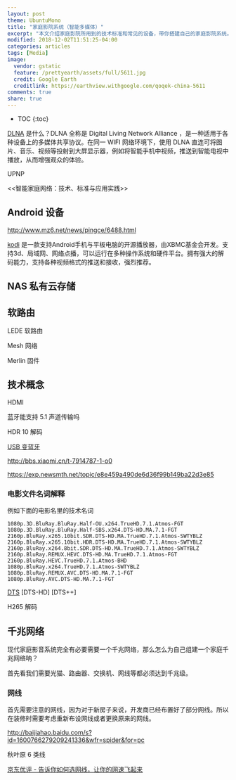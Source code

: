 ```yaml
---
layout: post
theme: UbuntuMono
title: "家庭影院系统（智能多媒体）"
excerpt: "本文介绍家庭影院所用到的技术标准和常见的设备，带你搭建自己的家庭影院系统。"
modified: 2018-12-02T11:51:25-04:00
categories: articles
tags: [Media]
image:
  vendor: gstatic
  feature: /prettyearth/assets/full/5611.jpg
  credit: Google Earth
  creditlink: https://earthview.withgoogle.com/qoqek-china-5611
comments: true
share: true
---
```


* TOC
{:toc}

[DLNA][DLNA] 是什么？DLNA 全称是 Digital Living Network Alliance ，是一种适用于各种设备上的多媒体共享协议。在同一 WIFI 网络环境下，使用 DLNA 直连可将图片、音乐、视频等投射到大屏显示器，例如将智能手机中视频，推送到智能电视中播放，从而增强观众的体验。

UPNP

<<智能家庭网络：技术、标准与应用实践>>

## Android 设备

http://www.mz6.net/news/pingce/6488.html

[kodi][kodi] 是一款支持Android手机与平板电脑的开源播放器，由XBMC基金会开发。支持3d、局域网、网络点播，可以运行在多种操作系统和硬件平台。拥有强大的解码能力，支持各种视频格式的推送和接收，强烈推荐。

## NAS 私有云存储



## 软路由

LEDE 软路由

Mesh 网络

Merlin 固件

## 技术概念

HDMI

蓝牙能支持 5.1 声道传输吗

HDR 10 解码

[USB 变蓝牙](https://item.taobao.com/item.htm?spm=a1z10.1-c-s.w4004-18453116487.2.116b4f5bt7lcWj&id=573509376773)

http://bbs.xiaomi.cn/t-7914787-1-o0

https://exp.newsmth.net/topic/e8e459a490de6d36f99b149ba22d3e85

### 电影文件名词解释

例如下面的电影名里的技术名词
```
1080p.3D.BluRay.BluRay.Half-OU.x264.TrueHD.7.1.Atmos-FGT
1080p.3D.BluRay.BluRay.Half-SBS.x264.DTS-HD.MA.7.1-FGT
2160p.BluRay.x265.10bit.SDR.DTS-HD.MA.TrueHD.7.1.Atmos-SWTYBLZ
2160p.BluRay.x265.10bit.HDR.DTS-HD.MA.TrueHD.7.1.Atmos-SWTYBLZ
2160p.BluRay.x264.8bit.SDR.DTS-HD.MA.TrueHD.7.1.Atmos-SWTYBLZ
2160p.BluRay.REMUX.HEVC.DTS-HD.MA.TrueHD.7.1.Atmos-FGT
2160p.BluRay.HEVC.TrueHD.7.1.Atmos-BHD
1080p.BluRay.x264.TrueHD.7.1.Atmos-SWTYBLZ
1080p.BluRay.REMUX.AVC.DTS-HD.MA.7.1-FGT
1080p.BluRay.AVC.DTS-HD.MA.7.1-FGT
```

[DTS](https://www.wikiwand.com/en/DTS_(sound_system)) [DTS-HD] [DTS++]

H265 解码

## 千兆网络
现代家庭影音系统完全有必要需要一个千兆网络，那么怎么为自己组建一个家庭千兆网络呐？

首先看我们需要光猫、路由器、交换机、网线等都必须达到千兆级。

### 网线

首先需要注意的网线，因为对于新房子来说，开发商已经布置好了部分网线。所以在装修时需要考虑重新布设网线或者更换原来的网线。

http://baijiahao.baidu.com/s?id=1600766279209241336&wfr=spider&for=pc

秋叶原 6 类线

[京东优评 - 告诉你如何选网线，让你的网速飞起来](https://www.jd.com/phb/zhishi/e2d8c586cbe4a448.html)

[DLNA]:https://www.wikiwand.com/zh/%E6%95%B0%E5%AD%97%E7%94%9F%E6%B4%BB%E7%BD%91%E7%BB%9C%E8%81%94%E7%9B%9F
[kodi]:https://kodi.tv/

[Network-attached_storage]:https://en.wikipedia.org/wiki/Network-attached_storage